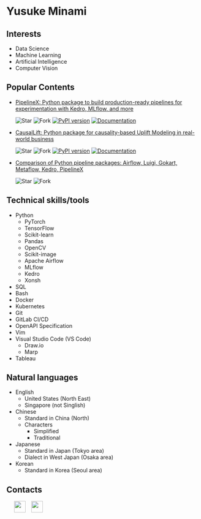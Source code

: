 # Yusuke Minami

## Interests

- Data Science
- Machine Learning
- Artificial Intelligence
- Computer Vision
## Popular Contents

- [PipelineX: Python package to build production-ready pipelines for experimentation with Kedro, MLflow, and more](https://github.com/Minyus/pipelinex)

  ![Star](https://img.shields.io/github/stars/Minyus/pipelinex.svg?style=social&label=Star)
  ![Fork](https://img.shields.io/github/forks/Minyus/pipelinex.svg?style=social&label=Fork)
  [![PyPI version](https://badge.fury.io/py/pipelinex.svg)](https://badge.fury.io/py/pipelinex)
  [![Documentation](https://readthedocs.org/projects/pipelinex/badge/?version=latest)](https://pipelinex.readthedocs.io/)

- [CausalLift: Python package for causality-based Uplift Modeling in real-world business](https://github.com/Minyus/causallift)

  ![Star](https://img.shields.io/github/stars/Minyus/causallift.svg?style=social&label=Star)
  ![Fork](https://img.shields.io/github/forks/Minyus/causallift.svg?style=social&label=Fork)
  [![PyPI version](https://badge.fury.io/py/causallift.svg)](https://badge.fury.io/py/causallift)
  [![Documentation](https://readthedocs.org/projects/causallift/badge/?version=latest)](https://causallift.readthedocs.io/)

- [Comparison of Python pipeline packages: Airflow, Luigi, Gokart, Metaflow, Kedro, PipelineX](https://github.com/Minyus/Python_Packages_for_Pipeline_Workflow)

  ![Star](https://img.shields.io/github/stars/Minyus/Python_Packages_for_Pipeline_Workflow.svg?style=social&label=Star)
  ![Fork](https://img.shields.io/github/forks/Minyus/Python_Packages_for_Pipeline_Workflow.svg?style=social&label=Fork)

## Technical skills/tools 
- Python
    - PyTorch
    - TensorFlow
    - Scikit-learn
    - Pandas
    - OpenCV
    - Scikit-image
    - Apache Airflow
    - MLflow
    - Kedro
    - Xonsh
- SQL
- Bash
- Docker
- Kubernetes
- Git
- GitLab CI/CD
- OpenAPI Specification
- Vim 
- Visual Studio Code (VS Code)
    - Draw.io
    - Marp
- Tableau

## Natural languages

- English
    - United States (North East)
    - Singapore (not Singlish)
- Chinese
    - Standard in China (North)
    - Characters
        - Simplified
        - Traditional
- Japanese
    - Standard in Japan (Tokyo area)
    - Dialect in West Japan (Osaka area)
- Korean
    - Standard in Korea (Seoul area)

## Contacts

&nbsp;&nbsp;&nbsp;&nbsp;
<a href="https://www.linkedin.com/in/yusukeminami/"><img height="30" src="https://media-exp1.licdn.com/dms/image/C4D0BAQGyOWvr4W0Pow/company-logo_200_200/0/1590003577120?e=1623283200&v=beta&t=mIJx0uX-hpj4GBcjXh2UIGsQcpyUQSvNh7b5eNuKXe8"></a> &nbsp;&nbsp;
<a href="https://twitter.com/Minyus86"><img height="30" src="https://abs.twimg.com/responsive-web/client-web/icon-ios.b1fc7275.png"></a>
